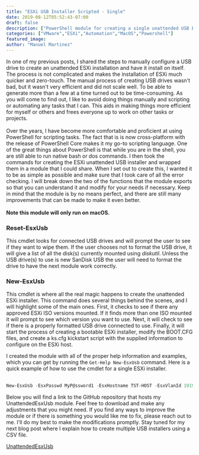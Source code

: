 ```yaml
---
title: "ESXi USB Installer Scripted - Single"
date: 2019-08-12T05:52:43-07:00
draft: false
description: ["PowerShell module for creating a single unattended USB ESXi installer"]
categories: ["VMware","ESXi","Automation","MacOS","Powershell"]
featured_image:
author: "Manuel Martinez"
---
```


In one of my previous posts, I shared the steps to manually configure a USB drive to create an unattended ESXi installation and have it install on itself. The process is not complicated and makes the installation of ESXi much quicker and zero-touch. The manual process of creating USB drives wasn't bad, but it wasn't very efficient and did not scale well. To be able to generate more than a few at a time turned out to be time-consuming.  As you will come to find out, I like to avoid doing things manually and scripting or automating any tasks that I can. This aids in making things more efficient for myself or others and frees everyone up to work on other tasks or projects.  
<br>
Over the years, I have become more comfortable and proficient at using PowerShell for scripting tasks. The fact that is is now cross-platform with the release of PowerShell Core makes it my go-to scripting language. One of the great things about PowerShell is that while you are in the shell, you are still able to run native bash or dos commands. I then took the commands for creating the ESXi unattended USB installer and wrapped them in a module that I could share. When I set out to create this, I wanted it to be as simple as possible and make sure that I took care of all the error checking. I will break down the two of the functions that the module exports so that you can understand it and modify for your needs if necessary. Keep in mind that the module is by no means perfect, and there are still many improvements that can be made to make it even better.  
<br>
**Note this module will only run on macOS.**  

### Reset-EsxUsb  
This cmdlet looks for connected USB drives and will prompt the user to see if they want to wipe them. If the user chooses not to format the USB drive, it will give a list of all the disk(s) currently mounted using *diskutil*.  Unless the USB drive(s) to use is new SanDisk USB the user will need to format the drive to have the next module work correctly.  

### New-EsxUsb  
This cmdlet is where all the real magic happens to create the unattended ESXi installer. This command does several things behind the scenes, and I will highlight some of the main ones. First, it checks to see if there any approved ESXi ISO versions mounted. If it finds more than one ISO mounted it will prompt to see which version you want to use. Next, it will check to see if there is a properly formatted USB drive connected to use. Finally, it will start the process of creating a bootable ESXi installer, modify the BOOT.CFG files, and create a ks.cfg kickstart script with the supplied information to configure on the ESXi host.  

I created the module with all of the proper help information and examples, which you can get by running the `Get-Help New-EsxUsb` command. Here is a quick example of how to use the cmdlet for a single ESXi installer.  
<br>
```PowerShell  
New-EsxUsb -EsxPasswd MyP@ssword1 -EsxHostname TST-HOST -EsxVlanId 1919 -EsxIpAddr 192.168.19.19 -EsxSubnet 255.255.255.0 -EsxGateway 192.168.19.1 -EsxDns1 192.168.19.5 -EsxDns2 8.8.8.8 -EsxFirstNic vmnic0 -EsxSecondNic vmnic1
```  

Below you will find a link to the GitHub repository that hosts my UnattendedEsxUsb module. Feel free to download and make any adjustments that you might need. If you find any ways to improve the module or if there is something you would like me to fix, please reach out to me. I'll do my best to make the modifications promptly. Stay tuned for my next blog post where I explain how to create multiple USB installers using a CSV file. 

[UnattendedEsxUsb](https://github.com/datacenterjourney/UnattendedEsxUsb "download UnattendedEsxUsb module")